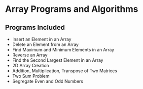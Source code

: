 # Array Programs and Algorithms

## Programs Included
- Insert an Element in an Array
- Delete an Element from an Array
- Find Maximum and Minimum Elements in an Array
- Reverse an Array
- Find the Second Largest Element in an Array
- 2D Array Creation
- Addition, Multiplication, Transpose of Two Matrices
- Two Sum Problem
- Segregate Even and Odd Numbers

